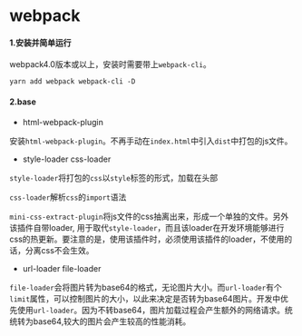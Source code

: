 # webpack

#### 1.安装并简单运行

webpack4.0版本或以上，安装时需要带上`webpack-cli`。
```
yarn add webpack webpack-cli -D
```

#### 2.base
- html-webpack-plugin

安装`html-webpack-plugin`。不再手动在`index.html`中引入`dist`中打包的js文件。

- style-loader css-loader

`style-loader`将打包的`css`以`style`标签的形式，加载在头部

`css-loader`解析`css`的`import`语法

`mini-css-extract-plugin`将js文件的css抽离出来，形成一个单独的文件。另外该插件自带loader, 用于取代`style-loader`，而且该loader在开发环境能够进行css的热更新。要注意的是，使用该插件时，必须使用该插件的loader，不使用的话，分离css不会生效。

- url-loader file-loader

`file-loader`会将图片转为base64的格式，无论图片大小。而`url-loader`有个`limit`属性，可以控制图片的大小，以此来决定是否转为base64图片。开发中优先使用`url-loader`。因为不转base64，图片加载过程会产生额外的网络请求。统统转为base64,较大的图片会产生较高的性能消耗。

